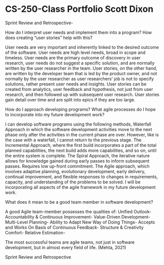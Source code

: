 # CS-250-Class Portfolio Scott Dixon
Sprint Review and Retrospective-


How do I interpret user needs and implement them into a program? How does creating “user stories” help with this?

User needs are very important and inherently linked to the desired outcome of the software. User needs are high level needs, broad in scope and timeless.
User needs are the primary outcome of discovery in user research, user needs do not suggest a specific solution, and are normally written by the user researcher in the team. User stories, on the other hand, are written by the developer team that is led by the product owner, and not normally by the user researcher as user researchers’ job is not to specify solutions, rather present user needs and insights. User stories can be created from analytics, user feedback and hypothesis, not just from user research, and then followed up with subsequent user research. User stories gain detail over time and are split into epics if they are too large.

How do I approach developing programs? What agile processes do I hope to incorporate into my future development work?

I can develop software programs using the following methods, Waterfall Approach in which the software development activities move to the next phase only after the activities in the current phase are over. However, like is the case with a waterfall, I cannot return to the previous stage. The Incremental Approach, where the first build incorporates a part of the total planned capabilities, the next build adds more capabilities, and so on, until the entire system is complete. The Spiral Approach, the iterative nature allows for knowledge gained during early passes to inform subsequent passes. Requires low up-front commitment. The Agile approach, which 
involves adaptive planning, evolutionary development, early delivery, continual improvement, and flexible responses to changes in requirements, capacity, and understanding of the problems to be solved. I will be incorporating all aspects of the agile framework in my future development work.

What does it mean to be a good team member in software development?

A good Agile team-member possesses the qualities of: 
Unified Outlook-
Accountability & Continuous Improvement-
Value-Driven Development-
Multi-Level Planning-
Ability to Adapt New Way of Doing Things-
Accepts and Works On Basis of Continuous Feedback-
Structure & Creativity Comfort-
Relative Estimation-

The most successful teams are agile teams, not just in software development, but in almost every field of life. (Mehta, 2021)







Sprint Review and Retrospective

